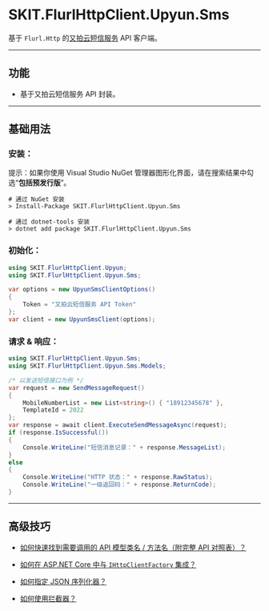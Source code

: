 ﻿# SKIT.FlurlHttpClient.Upyun.Sms

基于 `Flurl.Http` 的[又拍云短信服务](https://www.upyun.com/products/sms/) API 客户端。

---

## 功能

-   基于又拍云短信服务 API 封装。

---

## 基础用法

### 安装：

提示：如果你使用 Visual Studio NuGet 管理器图形化界面，请在搜索结果中勾选“**包括预发行版**”。

```shell
# 通过 NuGet 安装
> Install-Package SKIT.FlurlHttpClient.Upyun.Sms

# 通过 dotnet-tools 安装
> dotnet add package SKIT.FlurlHttpClient.Upyun.Sms
```

### 初始化：

```csharp
using SKIT.FlurlHttpClient.Upyun;
using SKIT.FlurlHttpClient.Upyun.Sms;

var options = new UpyunSmsClientOptions()
{
    Token = "又拍云短信服务 API Token"
};
var client = new UpyunSmsClient(options);
```

### 请求 & 响应：

```csharp
using SKIT.FlurlHttpClient.Upyun.Sms;
using SKIT.FlurlHttpClient.Upyun.Sms.Models;

/* 以发送短信接口为例 */
var request = new SendMessageRequest()
{
    MobileNumberList = new List<string>() { "18912345678" },
    TemplateId = 2022
};
var response = await client.ExecuteSendMessageAsync(request);
if (response.IsSuccessful())
{
    Console.WriteLine("短信消息记录：" + response.MessageList);
}
else
{
    Console.WriteLine("HTTP 状态：" + response.RawStatus);
    Console.WriteLine("一级返回码：" + response.ReturnCode);
}
```

---

## 高级技巧

-   [如何快速找到需要调用的 API 模型类名 / 方法名（附完整 API 对照表）？](./Advanced_ModelDefinition.md)

-   [如何在 ASP.NET Core 中与 `IHttpClientFactory` 集成？](./Advanced_IHttpClientFactory.md)

-   [如何指定 JSON 序列化器？](./Advanced_JsonSerializer.md)

-   [如何使用拦截器？](./Advanced_Interceptor.md)
